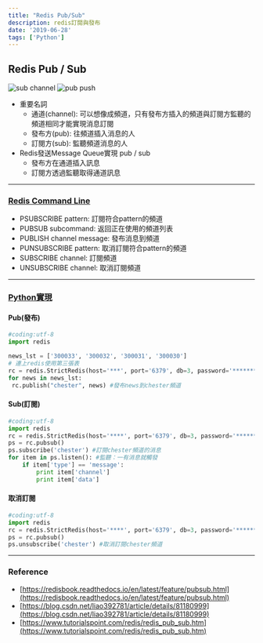 ```yaml
---
title: "Redis Pub/Sub"
description: redis訂閱與發布
date: '2019-06-28'
tags: ['Python']
---
```

## Redis Pub / Sub&nbsp;
![sub channel](https://redisbook.readthedocs.io/en/latest/_images/graphviz-58f7b1f1f52b28f59291d194555fc9f4b1462a4c.svg)
![pub push](https://redisbook.readthedocs.io/en/latest/_images/graphviz-84c95abf88d6c0ac55b007da08805a4b9a582fdf.svg)
- 重要名詞
    - 通道(channel): 可以想像成頻道，只有發布方插入的頻道與訂閱方監聽的頻道相同才能實現消息訂閱
    - 發布方(pub): 往頻道插入消息的人
    - 訂閱方(sub): 監聽頻道消息的人
- Redis發送Message Queue實現 pub / sub
    - 發布方在通道插入訊息
    - 訂閱方透過監聽取得通道訊息

---
### [Redis Command Line](https://www.tutorialspoint.com/redis/pub_sub_psubscribe.htm)
- PSUBSCRIBE pattern: 訂閱符合pattern的頻道
- PUBSUB subcommand: 返回正在使用的頻道列表
- PUBLISH channel message: 發布消息到頻道
- PUNSUBSCRIBE pattern: 取消訂閱符合pattern的頻道
- SUBSCRIBE channel: 訂閱頻道
- UNSUBSCRIBE channel: 取消訂閱頻道

---
### [Python實現](https://blog.csdn.net/liao392781/article/details/81180999)
#### Pub(發布)
   ```python
   #coding:utf-8
   import redis
   
   news_lst = ['300033', '300032', '300031', '300030']
   # 連上redis使用第三張表
   rc = redis.StrictRedis(host='***', port='6379', db=3, password='********')
   for news in news_lst:
    rc.publish("chester", news) #發布news到chester頻道
   ```

#### Sub(訂閱)
```python
#coding:utf-8
import redis
rc = redis.StrictRedis(host='****', port='6379', db=3, password='******')
ps = rc.pubsub()
ps.subscribe('chester') #訂閱chester頻道的消息
for item in ps.listen(): #監聽：一有消息就觸發
    if item['type'] == 'message':
        print item['channel']
        print item['data']
```

#### 取消訂閱
```python
#coding:utf-8
import redis
rc = redis.StrictRedis(host='****', port='6379', db=3, password='******')
ps = rc.pubsub()
ps.unsubscribe('chester') #取消訂閱chester頻道
```
---
### Reference
- [https://redisbook.readthedocs.io/en/latest/feature/pubsub.html](https://redisbook.readthedocs.io/en/latest/feature/pubsub.html)
- [https://blog.csdn.net/liao392781/article/details/81180999](https://blog.csdn.net/liao392781/article/details/81180999)
- [https://www.tutorialspoint.com/redis/redis_pub_sub.htm](https://www.tutorialspoint.com/redis/redis_pub_sub.htm)
